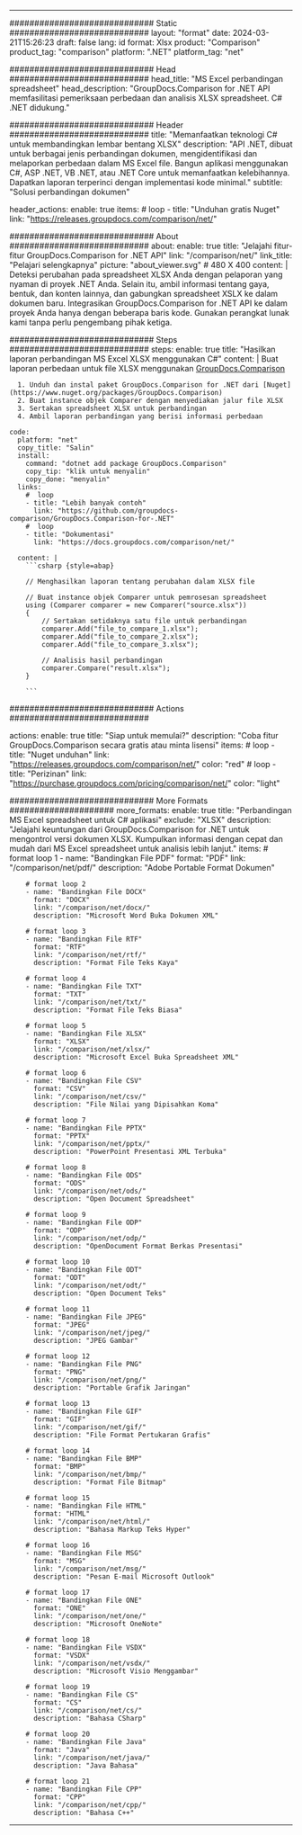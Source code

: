 
---
############################# Static ############################
layout: "format"
date:  2024-03-21T15:26:23
draft: false
lang: id
format: Xlsx
product: "Comparison"
product_tag: "comparison"
platform: ".NET"
platform_tag: "net"

############################# Head ############################
head_title: "MS Excel perbandingan spreadsheet"
head_description: "GroupDocs.Comparison for .NET API memfasilitasi pemeriksaan perbedaan dan analisis XLSX spreadsheet. C# .NET didukung."

############################# Header ############################
title: "Memanfaatkan teknologi C# untuk membandingkan lembar bentang XLSX" 
description: "API .NET, dibuat untuk berbagai jenis perbandingan dokumen, mengidentifikasi dan melaporkan perbedaan dalam MS Excel file. Bangun aplikasi menggunakan C#, ASP .NET, VB .NET, atau .NET Core untuk memanfaatkan kelebihannya. Dapatkan laporan terperinci dengan implementasi kode minimal."
subtitle: "Solusi perbandingan dokumen" 

header_actions:
  enable: true
  items:
    #  loop
    - title: "Unduhan gratis Nuget"
      link: "https://releases.groupdocs.com/comparison/net/"
      
############################# About ############################
about:
    enable: true
    title: "Jelajahi fitur-fitur GroupDocs.Comparison for .NET API"
    link: "/comparison/net/"
    link_title: "Pelajari selengkapnya"
    picture: "about_viewer.svg" # 480 X 400
    content: |
       Deteksi perubahan pada spreadsheet XLSX Anda dengan pelaporan yang nyaman di proyek .NET Anda. Selain itu, ambil informasi tentang gaya, bentuk, dan konten lainnya, dan gabungkan spreadsheet XSLX ke dalam dokumen baru. Integrasikan GroupDocs.Comparison for .NET API ke dalam proyek Anda hanya dengan beberapa baris kode. Gunakan perangkat lunak kami tanpa perlu pengembang pihak ketiga.

############################# Steps ############################
steps:
    enable: true
    title: "Hasilkan laporan perbandingan MS Excel XLSX menggunakan C#"
    content: |
      Buat laporan perbedaan untuk file XLSX menggunakan [GroupDocs.Comparison](https://products.groupdocs.com/comparison/net/)
      
      1. Unduh dan instal paket GroupDocs.Comparison for .NET dari [Nuget](https://www.nuget.org/packages/GroupDocs.Comparison)
      2. Buat instance objek Comparer dengan menyediakan jalur file XLSX
      3. Sertakan spreadsheet XLSX untuk perbandingan
      4. Ambil laporan perbandingan yang berisi informasi perbedaan
   
    code:
      platform: "net"
      copy_title: "Salin"
      install:
        command: "dotnet add package GroupDocs.Comparison"
        copy_tip: "klik untuk menyalin"
        copy_done: "menyalin"
      links:
        #  loop
        - title: "Lebih banyak contoh"
          link: "https://github.com/groupdocs-comparison/GroupDocs.Comparison-for-.NET"
        #  loop
        - title: "Dokumentasi"
          link: "https://docs.groupdocs.com/comparison/net/"
          
      content: |
        ```csharp {style=abap}

        // Menghasilkan laporan tentang perubahan dalam XLSX file

        // Buat instance objek Comparer untuk pemrosesan spreadsheet
        using (Comparer comparer = new Comparer("source.xlsx"))
        {
            // Sertakan setidaknya satu file untuk perbandingan
        	comparer.Add("file_to_compare_1.xlsx");
            comparer.Add("file_to_compare_2.xlsx");
            comparer.Add("file_to_compare_3.xlsx");

            // Analisis hasil perbandingan
            comparer.Compare("result.xlsx"); 
        }
        
        ```            

############################# Actions ############################

actions:
  enable: true
  title: "Siap untuk memulai?"
  description: "Coba fitur GroupDocs.Comparison secara gratis atau minta lisensi"
  items:
    #  loop
    - title: "Nuget unduhan"
      link: "https://releases.groupdocs.com/comparison/net/"
      color: "red"
        #  loop
    - title: "Perizinan"
      link: "https://purchase.groupdocs.com/pricing/comparison/net/"
      color: "light"


############################# More Formats #####################
more_formats:
    enable: true
    title: "Perbandingan MS Excel spreadsheet untuk C# aplikasi"
    exclude: "XLSX"
    description: "Jelajahi keuntungan dari GroupDocs.Comparison for .NET untuk mengontrol versi dokumen XLSX. Kumpulkan informasi dengan cepat dan mudah dari MS Excel spreadsheet untuk analisis lebih lanjut."
    items: 
        # format loop 1
        - name: "Bandingkan File PDF"
          format: "PDF"
          link: "/comparison/net/pdf/"
          description: "Adobe Portable Format Dokumen"

        # format loop 2
        - name: "Bandingkan File DOCX"
          format: "DOCX"
          link: "/comparison/net/docx/"
          description: "Microsoft Word Buka Dokumen XML"

        # format loop 3
        - name: "Bandingkan File RTF"
          format: "RTF"
          link: "/comparison/net/rtf/"
          description: "Format File Teks Kaya"

        # format loop 4
        - name: "Bandingkan File TXT"
          format: "TXT"
          link: "/comparison/net/txt/"
          description: "Format File Teks Biasa"

        # format loop 5
        - name: "Bandingkan File XLSX"
          format: "XLSX"
          link: "/comparison/net/xlsx/"
          description: "Microsoft Excel Buka Spreadsheet XML"

        # format loop 6
        - name: "Bandingkan File CSV"
          format: "CSV"
          link: "/comparison/net/csv/"
          description: "File Nilai yang Dipisahkan Koma"

        # format loop 7
        - name: "Bandingkan File PPTX"
          format: "PPTX"
          link: "/comparison/net/pptx/"
          description: "PowerPoint Presentasi XML Terbuka"

        # format loop 8
        - name: "Bandingkan File ODS"
          format: "ODS"
          link: "/comparison/net/ods/"
          description: "Open Document Spreadsheet"

        # format loop 9
        - name: "Bandingkan File ODP"
          format: "ODP"
          link: "/comparison/net/odp/"
          description: "OpenDocument Format Berkas Presentasi"

        # format loop 10
        - name: "Bandingkan File ODT"
          format: "ODT"
          link: "/comparison/net/odt/"
          description: "Open Document Teks"

        # format loop 11
        - name: "Bandingkan File JPEG"
          format: "JPEG"
          link: "/comparison/net/jpeg/"
          description: "JPEG Gambar"

        # format loop 12
        - name: "Bandingkan File PNG"
          format: "PNG"
          link: "/comparison/net/png/"
          description: "Portable Grafik Jaringan"

        # format loop 13
        - name: "Bandingkan File GIF"
          format: "GIF"
          link: "/comparison/net/gif/"
          description: "File Format Pertukaran Grafis"

        # format loop 14
        - name: "Bandingkan File BMP"
          format: "BMP"
          link: "/comparison/net/bmp/"
          description: "Format File Bitmap"

        # format loop 15
        - name: "Bandingkan File HTML"
          format: "HTML"
          link: "/comparison/net/html/"
          description: "Bahasa Markup Teks Hyper"

        # format loop 16
        - name: "Bandingkan File MSG"
          format: "MSG"
          link: "/comparison/net/msg/"
          description: "Pesan E-mail Microsoft Outlook"

        # format loop 17
        - name: "Bandingkan File ONE"
          format: "ONE"
          link: "/comparison/net/one/"
          description: "Microsoft OneNote"

        # format loop 18
        - name: "Bandingkan File VSDX"
          format: "VSDX"
          link: "/comparison/net/vsdx/"
          description: "Microsoft Visio Menggambar"

        # format loop 19
        - name: "Bandingkan File CS"
          format: "CS"
          link: "/comparison/net/cs/"
          description: "Bahasa CSharp"

        # format loop 20
        - name: "Bandingkan File Java"
          format: "Java"
          link: "/comparison/net/java/"
          description: "Java Bahasa"
          
        # format loop 21
        - name: "Bandingkan File CPP"
          format: "CPP"
          link: "/comparison/net/cpp/"
          description: "Bahasa C++"
---